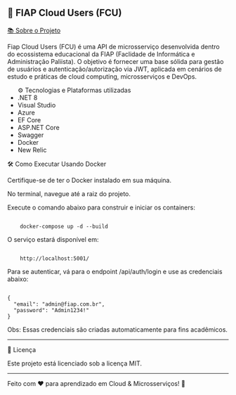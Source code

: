 <h2>﻿👤 FIAP Cloud Users (FCU)</h2>

<u>📚 Sobre o Projeto</u>

Fiap Cloud Users (FCU) é uma API de microsserviço desenvolvida dentro do ecossistema educacional da FIAP 
(Faclidade de Informática e Administração Paliista).
O objetivo é fornecer uma base sólida para gestão de usuários e autenticação/autorização via JWT, 
aplicada em cenários de estudo e práticas de cloud computing, microsserviços e DevOps.

<ul>
	⚙️ Tecnologias e Plataformas utilizadas
	<li>.NET 8</li>
	<li>Visual Studio</li>
	<li>Azure</li>
	<li>EF Core</li>
	<li>ASP.NET Core</li>
	<li>Swagger</li>
	<li>Docker</li>
	<li>New Relic</li>
</ul>

🛠️ Como Executar
Usando Docker

Certifique-se de ter o Docker
 instalado em sua máquina.

No terminal, navegue até a raiz do projeto.

Execute o comando abaixo para construir e iniciar os containers:

<code>
	docker-compose up -d --build
</code>

O serviço estará disponível em:

<code>
	http://localhost:5001/
</code>

Para se autenticar, vá para o endpoint /api/auth/login e use as credenciais abaixo:

<code>
{
  "email": "admin@fiap.com.br",
  "password": "Admin1234!"
}
</code>

Obs: Essas credenciais são criadas automaticamente para fins acadêmicos.

<hr/>
📄 Licença

Este projeto está licenciado sob a licença MIT.

<hr/>
Feito com ❤️ para aprendizado em Cloud & Microsserviços! 🚀
